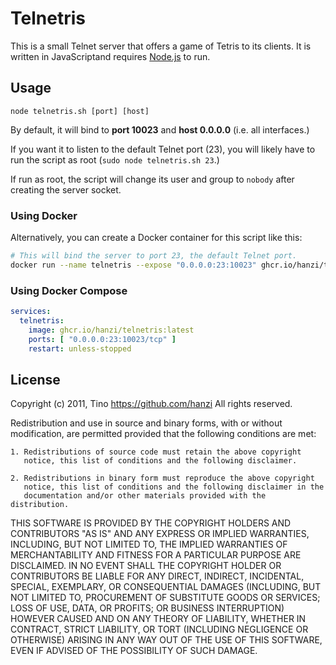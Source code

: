 Telnetris
=========

This is a small Telnet server that offers a game of Tetris to its clients.
It is written in JavaScriptand requires [Node.js](https://nodejs.org/) to run.


Usage
-----

```
node telnetris.sh [port] [host]
```

By default, it will bind to **port 10023** and **host 0.0.0.0** (i.e. all
interfaces.)

If you want it to listen to the default Telnet port (23), you will likely
have to run the script as root (`sudo node telnetris.sh 23`.)

If run as root, the script will change its user and group to `nobody` after
creating the server socket.


### Using Docker

Alternatively, you can create a Docker container for this script like this:

```bash
# This will bind the server to port 23, the default Telnet port.
docker run --name telnetris --expose "0.0.0.0:23:10023" ghcr.io/hanzi/telnetris:latest
```


### Using Docker Compose

```yml
services:
  telnetris:
    image: ghcr.io/hanzi/telnetris:latest
    ports: [ "0.0.0.0:23:10023/tcp" ]
    restart: unless-stopped
```


License
-------

Copyright (c) 2011, Tino <https://github.com/hanzi>
All rights reserved.

Redistribution and use in source and binary forms, with or without
modification, are permitted provided that the following conditions are met:

    1. Redistributions of source code must retain the above copyright
	   notice, this list of conditions and the following disclaimer.

    2. Redistributions in binary form must reproduce the above copyright
       notice, this list of conditions and the following disclaimer in the
       documentation and/or other materials provided with the distribution.

THIS SOFTWARE IS PROVIDED BY THE COPYRIGHT HOLDERS AND CONTRIBUTORS "AS IS"
AND ANY EXPRESS OR IMPLIED WARRANTIES, INCLUDING, BUT NOT LIMITED TO, THE
IMPLIED WARRANTIES OF MERCHANTABILITY AND FITNESS FOR A PARTICULAR PURPOSE
ARE DISCLAIMED. IN NO EVENT SHALL THE COPYRIGHT HOLDER OR CONTRIBUTORS BE
LIABLE FOR ANY DIRECT, INDIRECT, INCIDENTAL, SPECIAL, EXEMPLARY, OR
CONSEQUENTIAL DAMAGES (INCLUDING, BUT NOT LIMITED TO, PROCUREMENT OF
SUBSTITUTE GOODS OR SERVICES; LOSS OF USE, DATA, OR PROFITS; OR BUSINESS
INTERRUPTION) HOWEVER CAUSED AND ON ANY THEORY OF LIABILITY, WHETHER IN
CONTRACT, STRICT LIABILITY, OR TORT (INCLUDING NEGLIGENCE OR OTHERWISE)
ARISING IN ANY WAY OUT OF THE USE OF THIS SOFTWARE, EVEN IF ADVISED OF THE
POSSIBILITY OF SUCH DAMAGE.
